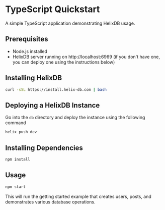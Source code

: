 # TypeScript Quickstart

A simple TypeScript application demonstrating HelixDB usage.

## Prerequisites

- Node.js installed
- HelixDB server running on http://localhost:6969 (if you don't have one, you can deploy one using the instructions below)

## Installing HelixDB

```bash
curl -sSL https://install.helix-db.com | bash
```

## Deploying a HelixDB Instance
Go into the `db` directory and deploy the instance using the following command
```bash
helix push dev
```

## Installing Dependencies

```bash
npm install
```

## Usage

```bash
npm start
```

This will run the getting started example that creates users, posts, and demonstrates various database operations.